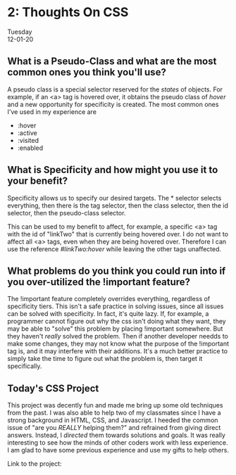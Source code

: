# 2: Thoughts On CSS

Tuesday<br/>
12-01-20

## What is a Pseudo-Class and what are the most common ones you think you'll use?
A pseudo class is a special selector reserved for the *states* of objects. For example, if an \<a> tag is hovered over, it obtains the pseudo class of *hover* and a new opportunity for specificity is created.
The most common ones I've used in my experience are

- :hover
- :active
- :visited
- :enabled

## What is Specificity and how might you use it to your benefit?
Specificity allows us to specify our desired targets. The * selector selects everything, then there is the tag selector, then the class selector, then the id selector, then the pseudo-class selector. 

This can be used to my benefit to affect, for example, a specific \<a> tag with the id of "linkTwo" that is currently being hovered over. I do not want to affect all \<a> tags, even when they are being hovered over. Therefore I can use the reference *#linkTwo:hover* while leaving the other tags unaffected.

## What problems do you think you could run into if you over-utilized the !important feature?
The !important feature completely overrides everything, regardless of specificity tiers. This isn't a safe practice in solving issues, since all issues can be solved with specificity. In fact, it's quite lazy. If, for example, a programmer cannot figure out why the css isn't doing what they want, they may be able to "solve" this problem by placing !important somewhere. But they haven't *really* solved the problem. Then if another developer needds to make some changes, they may not know what the purpose of the !important tag is, and it may interfere with their additions.
It's a much better practice to simply take the time to figure out what the problem is, then target it specifically.

## Today's CSS Project
This project was decently fun and made me bring up some old techniques from the past. I was also able to help two of my classmates since I have a strong background in HTML, CSS, and Javascript. I heeded the common issue of "are you *REALLY* helping them?" and refrained from giving direct answers. Instead, I *directed* them towards solutions and goals. It was really interesting to see how the minds of other coders work with less experience. I am glad to have some previous experience and use my gifts to help others. 

Link to the project:



